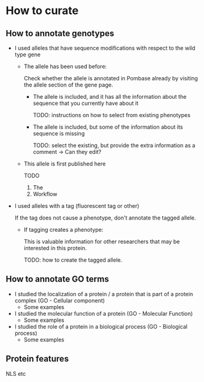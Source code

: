 # How to curate

## How to annotate genotypes

* I used alleles that have sequence modifications with respect to the wild type gene

  * The allele has been used before:

    Check whether the allele is annotated in Pombase already by visiting the allele section of the gene page.

      * The allele is included, and it has all the information about the sequence that you currently have about it

        TODO: instructions on how to select from existing phenotypes

      * The allele is included, but some of the information about its sequence is missing

        TODO: select the existing, but provide the extra information as a comment -> Can they edit?

  * This allele is first published here

    TODO

    1. The
    2. Workflow

* I used alleles with a tag (fluorescent tag or other)

  If the tag does not cause a phenotype, don't annotate the tagged allele.

  * If tagging creates a phenotype:

    This is valuable information for other researchers that may be interested in this protein.

    TODO: how to create the tagged allele.

## How to annotate GO terms

* I studied the localization of a protein / a protein that is part of a protein complex (GO - Cellular component)
  * Some examples
* I studied the molecular function of a protein (GO - Molecular Function)
  * Some examples
* I studied the role of a protein in a biological process (GO - Biological process)
  * Some examples

## Protein features

NLS etc